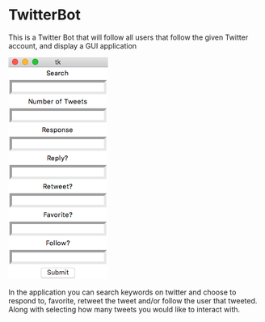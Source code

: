 # TwitterBot
This is a Twitter Bot that will follow all users that follow the given Twitter account, and display a GUI application

![](GUI.png)

In the application you can search keywords on twitter and choose to respond to, favorite, retweet the tweet and/or follow the user that tweeted. Along with selecting how many tweets you would like to interact with. 
